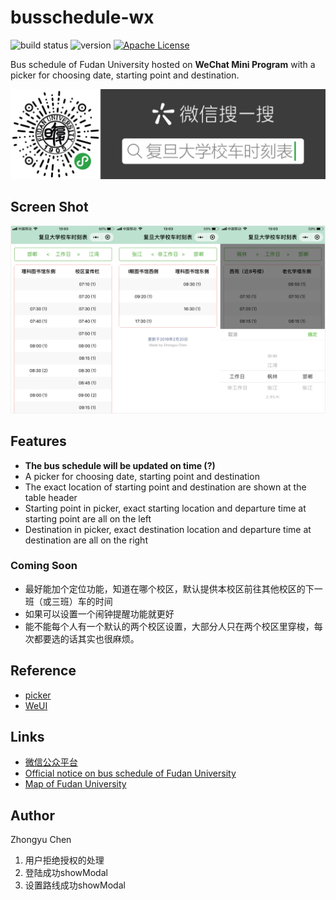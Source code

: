 # busschedule-wx

![build status](https://img.shields.io/badge/build-passing-66c2a5.svg)
![version](https://img.shields.io/badge/version-1.0.1-fc8d62.svg)
[![Apache License](https://img.shields.io/badge/license-Apache2.0-8da0cb.svg)](http://www.apache.org/licenses/)

Bus schedule of Fudan University hosted on __WeChat Mini Program__ 
with a picker for choosing date, starting point and destination.

![ercode](data/ercode.png)

## Screen Shot

![screen shot](data/screenshot.jpg)

## Features

* __The bus schedule will be updated on time (?)__
* A picker for choosing date, starting point and destination
* The exact location of starting point and destination are shown at the table header
* Starting point in picker, exact starting location and departure time at starting point are all on the left
* Destination in picker, exact destination location and departure time at destination are all on the right

### Coming Soon

* 最好能加个定位功能，知道在哪个校区，默认提供本校区前往其他校区的下一班（或三班）车的时间
* 如果可以设置一个闹钟提醒功能就更好
* 能不能每个人有一个默认的两个校区设置，大部分人只在两个校区里穿梭，每次都要选的话其实也很麻烦。

## Reference

* [picker](https://developers.weixin.qq.com/miniprogram/dev/component/picker.html)
* [WeUI](https://github.com/Tencent/weui)

## Links

* [微信公众平台](https://mp.weixin.qq.com/)
* [Official notice on bus schedule of Fudan University](http://www.xyfw.fudan.edu.cn/p2049c1954/list.htm)
* [Map of Fudan University](http://map.fudan.edu.cn)

## Author

Zhongyu Chen


1. 用户拒绝授权的处理
3. 登陆成功showModal
4. 设置路线成功showModal